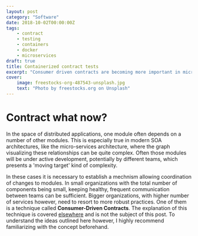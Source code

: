 ```yaml
---
layout: post
category: "Software"
date: 2018-10-02T00:00:00Z
tags:
    - contract
    - testing
    - containers
    - docker
    - microservices
draft: true
title: Containerized contract tests
excerpt: "Consumer driven contracts are becoming more important in micro service architectures, however their adoption is not rising. One reason for this is a high barrier in form of technical and cultural complexity of the process. Here is how containerization can help with this."
cover:
    image: freestocks-org-487543-unsplash.jpg
    text: "Photo by freestocks.org on Unsplash"
---
```


# Contract what now?

In the space of distributed applications, one module often depends on a number of other modules. This is especially true in modern SOA architectures, like the micro-services architecture, where the graph visualizing these relationships can be quite complex. Often those modules will be under active development, potentially by different teams, which presents a 'moving target' kind of complexity.

In these cases it is necessary to establish a mechnism allowing coordination of changes to modules. In small organizations with the total number of components being small, keeping healthy, frequent communication between teams can be sufficient. Bigger organizations, with higher number of services however, need to resort to more robust practices. One of them is a technique called **Consumer-Driven Contracts**. The explanation of this technique is covered [elsewhere](https://martinfowler.com/articles/consumerDrivenContracts.html) and is not the subject of this post. To understand the ideas outlined here however, I highly recommend familiarizing with the concept beforehand.

